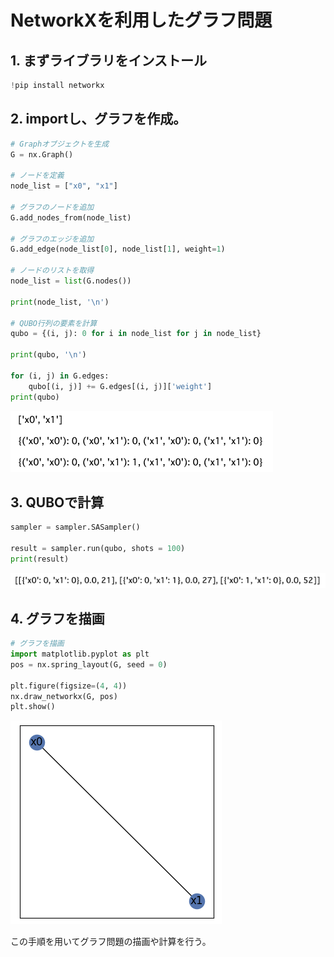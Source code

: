 # NetworkXを利用したグラフ問題

## 1. まずライブラリをインストール

```python
!pip install networkx
```

## 2. importし、グラフを作成。

```python
# Graphオブジェクトを生成
G = nx.Graph()

# ノードを定義
node_list = ["x0", "x1"]

# グラフのノードを追加
G.add_nodes_from(node_list)

# グラフのエッジを追加
G.add_edge(node_list[0], node_list[1], weight=1)

# ノードのリストを取得
node_list = list(G.nodes())

print(node_list, '\n')

# QUBO行列の要素を計算
qubo = {(i, j): 0 for i in node_list for j in node_list}

print(qubo, '\n')

for (i, j) in G.edges:
    qubo[(i, j)] += G.edges[(i, j)]['weight']
print(qubo)
```

![tutorial00_1](./pic/tutorial00_1.png)

## 3. QUBOで計算

```python 
sampler = sampler.SASampler()

result = sampler.run(qubo, shots = 100)
print(result)
```
![tutorial00_2](./pic/tutorial00_2.png)

## 4. グラフを描画

```python
# グラフを描画
import matplotlib.pyplot as plt
pos = nx.spring_layout(G, seed = 0)

plt.figure(figsize=(4, 4))
nx.draw_networkx(G, pos)
plt.show()
```
![tutorial00_3](./pic/tutorial00_3.png)

この手順を用いてグラフ問題の描画や計算を行う。